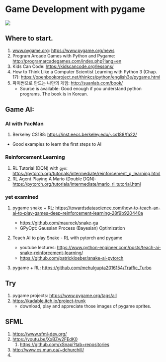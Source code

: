 # Game Development with pygame

<img src=https://openbookproject.net/thinkcs/python/english3e/_images/pygame_structure.png>

<!-- <img src="pixels/pygame_structure.png"> -->

## Where to start.
1. www.pygame.org: https://www.pygame.org/news 
2. Program Arcade Games with Python and Pygame: http://programarcadegames.com/index.php?lang=en 
3. Kids Can Code: https://kidscancode.org/lessons/ 
4. How to Think Like a Computer Scientist Learning with Python 3 (Chap. 17): https://openbookproject.net/thinkcs/python/english3e/pygame.html 
5. 파이썬으로 만드는 나만의 게임: http://suanlab.com/book/ 
    - Source is available: Good enough if you understand python programs. The book is in Korean.

## Game AI: 
### AI with PacMan
1. Berkeley CS188: https://inst.eecs.berkeley.edu/~cs188/fa22/
- Good examples to learn the first steps to AI

### Reinforcement Learning
1. RL Tutorial (DQN) with `gym`: https://pytorch.org/tutorials/intermediate/reinforcement_q_learning.html
2. RL Agent Playing A Mario (Double DQN): https://pytorch.org/tutorials/intermediate/mario_rl_tutorial.html 

### yet examined
1. pygame snake + RL: https://towardsdatascience.com/how-to-teach-an-ai-to-play-games-deep-reinforcement-learning-28f9b920440a
    - https://github.com/maurock/snake-ga 
    - GPyOpt: Gaussian Process (Bayesian) Optimization

1. Teach AI to play Snake - RL with pytorch and pygame
    - youtube lectures: https://www.python-engineer.com/posts/teach-ai-snake-reinforcement-learning/
    - https://github.com/patrickloeber/snake-ai-pytorch 

1. pygame + RL: https://github.com/mehulgupta2016154/Traffic_Turbo 


## Try
1. pygame projects: https://www.pygame.org/tags/all 
1. https://kadable.itch.io/project-trunk 
    - download, play and appreciate those images of pygame sprites.

## SFML
1. https://www.sfml-dev.org/ 
1. https://youtu.be/XxBZw2FEdK0 
   1. https://github.com/xSnapi?tab=repositories
1. http://www.cs.mun.ca/~dchurchill/ 
2. 